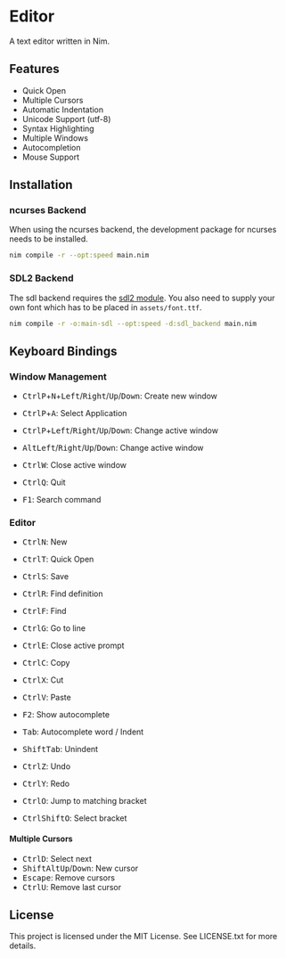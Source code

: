 # Editor
A text editor written in Nim.

## Features
- Quick Open
- Multiple Cursors
- Automatic Indentation
- Unicode Support (utf-8)
- Syntax Highlighting
- Multiple Windows
- Autocompletion
- Mouse Support

## Installation
### ncurses Backend
When using the ncurses backend, the development package for
ncurses needs to be installed.

```bash
nim compile -r --opt:speed main.nim
```

### SDL2 Backend
The sdl backend requires the [sdl2 module](https://github.com/nim-lang/sdl2).
You also need to supply your own font which has to be placed in `assets/font.ttf`.

```bash
nim compile -r -o:main-sdl --opt:speed -d:sdl_backend main.nim
```

## Keyboard Bindings
### Window Management
- <kbd>Ctrl</kbd><kbd>P</kbd>+<kbd>N</kbd>+<kbd>Left</kbd>/<kbd>Right</kbd>/<kbd>Up</kbd>/<kbd>Down</kbd>: Create new window
- <kbd>Ctrl</kbd><kbd>P</kbd>+<kbd>A</kbd>: Select Application
- <kbd>Ctrl</kbd><kbd>P</kbd>+<kbd>Left</kbd>/<kbd>Right</kbd>/<kbd>Up</kbd>/<kbd>Down</kbd>: Change active window
- <kbd>Alt</kbd><kbd>Left</kbd>/<kbd>Right</kbd>/<kbd>Up</kbd>/<kbd>Down</kbd>: Change active window
- <kbd>Ctrl</kbd><kbd>W</kbd>: Close active window
- <kbd>Ctrl</kbd><kbd>Q</kbd>: Quit

- <kbd>F1</kbd>: Search command

### Editor
- <kbd>Ctrl</kbd><kbd>N</kbd>: New
- <kbd>Ctrl</kbd><kbd>T</kbd>: Quick Open
- <kbd>Ctrl</kbd><kbd>S</kbd>: Save

- <kbd>Ctrl</kbd><kbd>R</kbd>: Find definition
- <kbd>Ctrl</kbd><kbd>F</kbd>: Find
- <kbd>Ctrl</kbd><kbd>G</kbd>: Go to line
- <kbd>Ctrl</kbd><kbd>E</kbd>: Close active prompt

- <kbd>Ctrl</kbd><kbd>C</kbd>: Copy
- <kbd>Ctrl</kbd><kbd>X</kbd>: Cut
- <kbd>Ctrl</kbd><kbd>V</kbd>: Paste

- <kbd>F2</kbd>: Show autocomplete
- <kbd>Tab</kbd>: Autocomplete word / Indent
- <kbd>Shift</kbd><kbd>Tab</kbd>: Unindent

- <kbd>Ctrl</kbd><kbd>Z</kbd>: Undo
- <kbd>Ctrl</kbd><kbd>Y</kbd>: Redo
- <kbd>Ctrl</kbd><kbd>O</kbd>: Jump to matching bracket
- <kbd>Ctrl</kbd><kbd>Shift</kbd><kbd>O</kbd>: Select bracket

#### Multiple Cursors
- <kbd>Ctrl</kbd><kbd>D</kbd>: Select next
- <kbd>Shift</kbd><kbd>Alt</kbd><kbd>Up</kbd>/<kbd>Down</kbd>: New cursor
- <kbd>Escape</kbd>: Remove cursors
- <kbd>Ctrl</kbd><kbd>U</kbd>: Remove last cursor

## License
This project is licensed under the MIT License.
See LICENSE.txt for more details.

